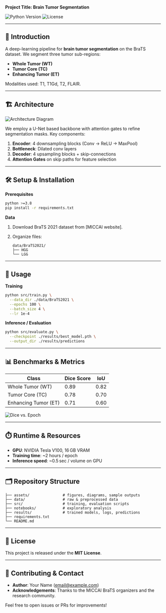 **Project Title: Brain Tumor Segmentation**

![Python Version](https://img.shields.io/badge/python-3.8%2B-blue) ![License](https://img.shields.io/badge/license-MIT-green)

---

## 📖 Introduction

A deep-learning pipeline for **brain tumor segmentation** on the BraTS dataset. We segment three tumor sub-regions:

* **Whole Tumor (WT)**
* **Tumor Core (TC)**
* **Enhancing Tumor (ET)**

Modalities used: T1, T1Gd, T2, FLAIR.

---

## 🏗️ Architecture

![Architecture Diagram](assets/architecture.png)

We employ a U-Net based backbone with attention gates to refine segmentation masks. Key components:

1. **Encoder**: 4 downsampling blocks (Conv → ReLU → MaxPool)
2. **Bottleneck**: Dilated conv layers
3. **Decoder**: 4 upsampling blocks + skip-connections
4. **Attention Gates** on skip paths for feature selection

---

## 🛠️ Setup & Installation

**Prerequisites**

```bash
python >=3.8
pip install -r requirements.txt
```

**Data**

1. Download BraTS 2021 dataset from \[MICCAI website].
2. Organize files:

   ```
   data/BraTS2021/
   ├── HGG
   └── LGG
   ```

---

## 🚀 Usage

**Training**

```bash
python src/train.py \
  --data_dir ./data/BraTS2021 \
  --epochs 100 \
  --batch_size 4 \
  --lr 1e-4
```

**Inference / Evaluation**

```bash
python src/evaluate.py \
  --checkpoint ./results/best_model.pth \
  --output_dir ./results/predictions
```

---

## 📊 Benchmarks & Metrics

| Class                | Dice Score | IoU  |
| -------------------- | ---------- | ---- |
| Whole Tumor (WT)     | 0.89       | 0.82 |
| Tumor Core (TC)      | 0.78       | 0.70 |
| Enhancing Tumor (ET) | 0.71       | 0.60 |

![Dice vs. Epoch](assets/dice_epoch.png)

---

## ⏱️ Runtime & Resources

* **GPU**: NVIDIA Tesla V100, 16 GB VRAM
* **Training time**: \~2 hours / epoch
* **Inference speed**: \~0.5 sec / volume on GPU

---

## 🗂️ Repository Structure

```
├── assets/               # figures, diagrams, sample outputs
├── data/                 # raw & preprocessed data
├── src/                  # training, evaluation scripts
├── notebooks/            # exploratory analysis
├── results/              # trained models, logs, predictions
├── requirements.txt
└── README.md
```

---

## 📝 License

This project is released under the **MIT License**.

---

## 🤝 Contributing & Contact

* **Author**: Your Name ([email@example.com](mailto:email@example.com))
* **Acknowledgements**: Thanks to the MICCAI BraTS organizers and the research community.

Feel free to open issues or PRs for improvements!
